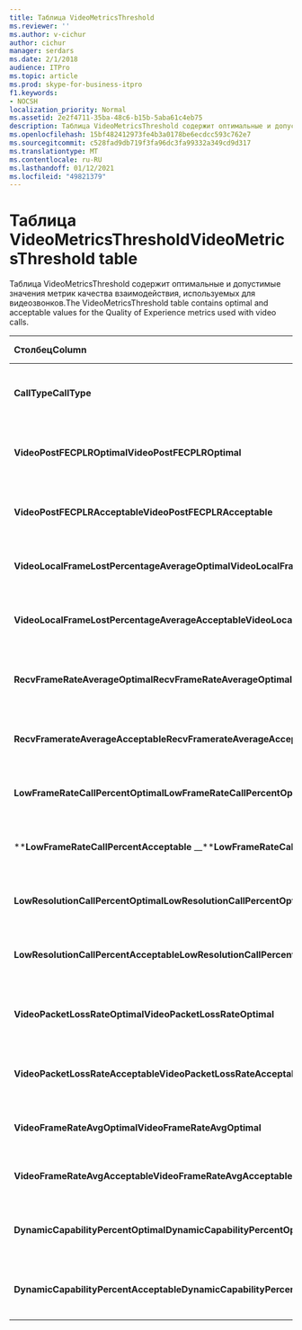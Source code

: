 ```yaml
---
title: Таблица VideoMetricsThreshold
ms.reviewer: ''
ms.author: v-cichur
author: cichur
manager: serdars
ms.date: 2/1/2018
audience: ITPro
ms.topic: article
ms.prod: skype-for-business-itpro
f1.keywords:
- NOCSH
localization_priority: Normal
ms.assetid: 2e2f4711-35ba-48c6-b15b-5aba61c4eb75
description: Таблица VideoMetricsThreshold содержит оптимальные и допустимые значения метрик качества взаимодействия, используемых для видеозвонков.
ms.openlocfilehash: 15bf482412973fe4b3a0178be6ecdcc593c762e7
ms.sourcegitcommit: c528fad9db719f3fa96dc3fa99332a349cd9d317
ms.translationtype: MT
ms.contentlocale: ru-RU
ms.lasthandoff: 01/12/2021
ms.locfileid: "49821379"
---
```

# <a name="videometricsthreshold-table"></a><span data-ttu-id="0633f-103">Таблица VideoMetricsThreshold</span><span class="sxs-lookup"><span data-stu-id="0633f-103">VideoMetricsThreshold table</span></span>
 
<span data-ttu-id="0633f-104">Таблица VideoMetricsThreshold содержит оптимальные и допустимые значения метрик качества взаимодействия, используемых для видеозвонков.</span><span class="sxs-lookup"><span data-stu-id="0633f-104">The VideoMetricsThreshold table contains optimal and acceptable values for the Quality of Experience metrics used with video calls.</span></span>
  

| <span data-ttu-id="0633f-105">**Столбец**</span><span class="sxs-lookup"><span data-stu-id="0633f-105">**Column**</span></span>                                               | <span data-ttu-id="0633f-106">**Тип данных**</span><span class="sxs-lookup"><span data-stu-id="0633f-106">**Data Type**</span></span>       | <span data-ttu-id="0633f-107">**Ключ/индекс**</span><span class="sxs-lookup"><span data-stu-id="0633f-107">**Key/Index**</span></span>  | <span data-ttu-id="0633f-108">**Details**</span><span class="sxs-lookup"><span data-stu-id="0633f-108">**Details**</span></span>                          |
|:---------------------------------------------------------|:--------------------|:---------------|:-------------------------------------|
| <span data-ttu-id="0633f-109">**CallType**</span><span class="sxs-lookup"><span data-stu-id="0633f-109">**CallType**</span></span> <br/>                                       | <span data-ttu-id="0633f-110">int</span><span class="sxs-lookup"><span data-stu-id="0633f-110">int</span></span>  <br/>          | <span data-ttu-id="0633f-111">Primary</span><span class="sxs-lookup"><span data-stu-id="0633f-111">Primary</span></span>  <br/> | <span data-ttu-id="0633f-112">Тип размещенного вызова.</span><span class="sxs-lookup"><span data-stu-id="0633f-112">Type of call that was placed.</span></span>  <br/> |
| <span data-ttu-id="0633f-113">**VideoPostFECPLROptimal**</span><span class="sxs-lookup"><span data-stu-id="0633f-113">**VideoPostFECPLROptimal**</span></span> <br/>                         | <span data-ttu-id="0633f-114">decimal(5,2)</span><span class="sxs-lookup"><span data-stu-id="0633f-114">decimal(5,2)</span></span>  <br/> |                | <span data-ttu-id="0633f-115">Значение по умолчанию — 0,05.</span><span class="sxs-lookup"><span data-stu-id="0633f-115">The default value is 0.05.</span></span>  <br/>    |
| <span data-ttu-id="0633f-116">**VideoPostFECPLRAcceptable**</span><span class="sxs-lookup"><span data-stu-id="0633f-116">**VideoPostFECPLRAcceptable**</span></span> <br/>                      | <span data-ttu-id="0633f-117">decimal(5,2)</span><span class="sxs-lookup"><span data-stu-id="0633f-117">decimal(5,2)</span></span>  <br/> |                | <span data-ttu-id="0633f-118">Значение по умолчанию — 0,10.</span><span class="sxs-lookup"><span data-stu-id="0633f-118">The default value is 0.10.</span></span>  <br/>    |
| <span data-ttu-id="0633f-119">**VideoLocalFrameLostPercentageAverageOptimal**</span><span class="sxs-lookup"><span data-stu-id="0633f-119">**VideoLocalFrameLostPercentageAverageOptimal**</span></span> <br/>    | <span data-ttu-id="0633f-120">decimal(5,2)</span><span class="sxs-lookup"><span data-stu-id="0633f-120">decimal(5,2)</span></span>  <br/> |                | <span data-ttu-id="0633f-121">Значение по умолчанию — 5,0.</span><span class="sxs-lookup"><span data-stu-id="0633f-121">The default value is 5.0.</span></span>  <br/>     |
| <span data-ttu-id="0633f-122">**VideoLocalFrameLostPercentageAverageAcceptable**</span><span class="sxs-lookup"><span data-stu-id="0633f-122">**VideoLocalFrameLostPercentageAverageAcceptable**</span></span> <br/> | <span data-ttu-id="0633f-123">decimal(5,2)</span><span class="sxs-lookup"><span data-stu-id="0633f-123">decimal(5,2)</span></span>  <br/> |                | <span data-ttu-id="0633f-124">Значение по умолчанию — 10,0.</span><span class="sxs-lookup"><span data-stu-id="0633f-124">The default value is 10.0.</span></span>  <br/>    |
| <span data-ttu-id="0633f-125">**RecvFrameRateAverageOptimal**</span><span class="sxs-lookup"><span data-stu-id="0633f-125">**RecvFrameRateAverageOptimal**</span></span> <br/>                    | <span data-ttu-id="0633f-126">decimal(9,4)</span><span class="sxs-lookup"><span data-stu-id="0633f-126">decimal(9,4)</span></span>  <br/> |                | <span data-ttu-id="0633f-127">Значение по умолчанию — 12,0000.</span><span class="sxs-lookup"><span data-stu-id="0633f-127">The default value is 12.0000.</span></span>  <br/> |
| <span data-ttu-id="0633f-128">**RecvFramerateAverageAcceptable**</span><span class="sxs-lookup"><span data-stu-id="0633f-128">**RecvFramerateAverageAcceptable**</span></span> <br/>                 | <span data-ttu-id="0633f-129">decimal(9,4)</span><span class="sxs-lookup"><span data-stu-id="0633f-129">decimal(9,4)</span></span>  <br/> |                | <span data-ttu-id="0633f-130">Значение по умолчанию — 7,0000.</span><span class="sxs-lookup"><span data-stu-id="0633f-130">The default value is 7.0000.</span></span>  <br/>  |
| <span data-ttu-id="0633f-131">**LowFrameRateCallPercentOptimal**</span><span class="sxs-lookup"><span data-stu-id="0633f-131">**LowFrameRateCallPercentOptimal**</span></span> <br/>                 | <span data-ttu-id="0633f-132">decimal(5,2)</span><span class="sxs-lookup"><span data-stu-id="0633f-132">decimal(5,2)</span></span>  <br/> |                | <span data-ttu-id="0633f-133">Значение по умолчанию — 5,0.</span><span class="sxs-lookup"><span data-stu-id="0633f-133">The default value is 5.0.</span></span>  <br/>     |
| <span data-ttu-id="0633f-134">\*\***LowFrameRateCallPercentAcceptable** _\_</span><span class="sxs-lookup"><span data-stu-id="0633f-134">\*\***LowFrameRateCallPercentAcceptable** _\_</span></span> <br/>        | <span data-ttu-id="0633f-135">decimal(5,2)</span><span class="sxs-lookup"><span data-stu-id="0633f-135">decimal(5,2)</span></span>  <br/> |                | <span data-ttu-id="0633f-136">Значение по умолчанию — 10,0.</span><span class="sxs-lookup"><span data-stu-id="0633f-136">The default value is 10.0/</span></span>  <br/>    |
| <span data-ttu-id="0633f-137">**LowResolutionCallPercentOptimal**</span><span class="sxs-lookup"><span data-stu-id="0633f-137">**LowResolutionCallPercentOptimal**</span></span> <br/>                | <span data-ttu-id="0633f-138">decimal(5,2)</span><span class="sxs-lookup"><span data-stu-id="0633f-138">decimal(5,2)</span></span>  <br/> |                | <span data-ttu-id="0633f-139">Значение по умолчанию — 5,0.</span><span class="sxs-lookup"><span data-stu-id="0633f-139">The default value is 5.0.</span></span>  <br/>     |
| <span data-ttu-id="0633f-140">**LowResolutionCallPercentAcceptable**</span><span class="sxs-lookup"><span data-stu-id="0633f-140">**LowResolutionCallPercentAcceptable**</span></span> <br/>             | <span data-ttu-id="0633f-141">decimal(5,2)</span><span class="sxs-lookup"><span data-stu-id="0633f-141">decimal(5,2)</span></span>  <br/> |                | <span data-ttu-id="0633f-142">Значение по умолчанию — 10,0.</span><span class="sxs-lookup"><span data-stu-id="0633f-142">The default value is 10.0.</span></span>  <br/>    |
| <span data-ttu-id="0633f-143">**VideoPacketLossRateOptimal**</span><span class="sxs-lookup"><span data-stu-id="0633f-143">**VideoPacketLossRateOptimal**</span></span> <br/>                     | <span data-ttu-id="0633f-144">foat</span><span class="sxs-lookup"><span data-stu-id="0633f-144">foat</span></span>  <br/>         |                | <span data-ttu-id="0633f-145">Значение по умолчанию — 0,05.</span><span class="sxs-lookup"><span data-stu-id="0633f-145">The default value is 0.05.</span></span>  <br/>    |
| <span data-ttu-id="0633f-146">**VideoPacketLossRateAcceptable**</span><span class="sxs-lookup"><span data-stu-id="0633f-146">**VideoPacketLossRateAcceptable**</span></span> <br/>                  | <span data-ttu-id="0633f-147">float</span><span class="sxs-lookup"><span data-stu-id="0633f-147">float</span></span>  <br/>        |                | <span data-ttu-id="0633f-148">Значение по умолчанию — 0,10.</span><span class="sxs-lookup"><span data-stu-id="0633f-148">The default value is 0.10.</span></span>  <br/>    |
| <span data-ttu-id="0633f-149">**VideoFrameRateAvgOptimal**</span><span class="sxs-lookup"><span data-stu-id="0633f-149">**VideoFrameRateAvgOptimal**</span></span> <br/>                       | <span data-ttu-id="0633f-150">float</span><span class="sxs-lookup"><span data-stu-id="0633f-150">float</span></span>  <br/>        |                | <span data-ttu-id="0633f-151">Значение по умолчанию — 12.</span><span class="sxs-lookup"><span data-stu-id="0633f-151">The default value is 12.</span></span>  <br/>      |
| <span data-ttu-id="0633f-152">**VideoFrameRateAvgAcceptable**</span><span class="sxs-lookup"><span data-stu-id="0633f-152">**VideoFrameRateAvgAcceptable**</span></span> <br/>                    | <span data-ttu-id="0633f-153">float</span><span class="sxs-lookup"><span data-stu-id="0633f-153">float</span></span>  <br/>        |                | <span data-ttu-id="0633f-154">Значение по умолчанию — 7.</span><span class="sxs-lookup"><span data-stu-id="0633f-154">The default value is 7.</span></span>  <br/>       |
| <span data-ttu-id="0633f-155">**DynamicCapabilityPercentOptimal**</span><span class="sxs-lookup"><span data-stu-id="0633f-155">**DynamicCapabilityPercentOptimal**</span></span> <br/>                | <span data-ttu-id="0633f-156">decimal(5,2)</span><span class="sxs-lookup"><span data-stu-id="0633f-156">decimal(5,2)</span></span>  <br/> |                | <span data-ttu-id="0633f-157">Значение по умолчанию — 5,00.</span><span class="sxs-lookup"><span data-stu-id="0633f-157">The default value is 5.00.</span></span>  <br/>    |
| <span data-ttu-id="0633f-158">**DynamicCapabilityPercentAcceptable**</span><span class="sxs-lookup"><span data-stu-id="0633f-158">**DynamicCapabilityPercentAcceptable**</span></span> <br/>             | <span data-ttu-id="0633f-159">decimal(5,2)</span><span class="sxs-lookup"><span data-stu-id="0633f-159">decimal(5,2)</span></span>  <br/> |                | <span data-ttu-id="0633f-160">Значение по умолчанию — 10,00.</span><span class="sxs-lookup"><span data-stu-id="0633f-160">The default value is 10.00.</span></span>  <br/>   |


